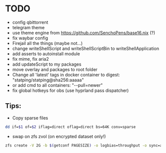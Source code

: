 # TODO

* config qbittorrent
* telegram theme
* use theme engine from https://github.com/SenchoPens/base16.nix (?)
* fix waybar config
* Firejail all the things (maybe not...)
* change writeShellScript and writeShellScriptBin to writeShellApplication
* add asserts to autoinstall module
* fix mime, fix aria2
* add updateScript to my packages
* move overlay and packages to root folder
* Change all 'latest' tags in docker container to digest: "statping/statping@sha256:aaaaa"
* or add cmd to all containers: "--pull=newer"
* fix global hotkeys for obs (use hyprland pass dispatcher)

## Tips:

* Copy sparse files

```bash
dd if=$1 of=$2 iflag=direct oflag=direct bs=64K conv=sparse
```

* swap on zfs zvol (on encrypted dataset only!)

```bash
zfs create -V 2G -b $(getconf PAGESIZE) -o logbias=throughput -o sync=always -o primarycache=metadata -o secondarycache=none -o com.sun:auto-snapshot=false -o compression=zle zroot/enc/swap
```